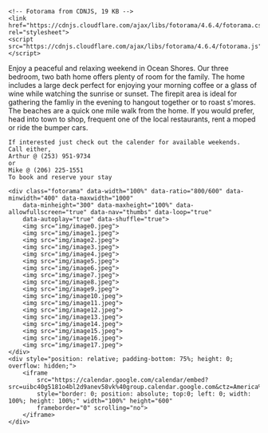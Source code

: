 <html>

<head>
    <!-- jQuery 1.8 or later, 33 KB -->
    <script src="https://ajax.googleapis.com/ajax/libs/jquery/1.11.1/jquery.min.js"></script>

    <!-- Fotorama from CDNJS, 19 KB -->
    <link href="https://cdnjs.cloudflare.com/ajax/libs/fotorama/4.6.4/fotorama.css" rel="stylesheet">
    <script src="https://cdnjs.cloudflare.com/ajax/libs/fotorama/4.6.4/fotorama.js"></script>
</head>



<body>
    Enjoy a peaceful and relaxing weekend in Ocean Shores. Our three bedroom, two bath home offers plenty of room for the family.
    The home includes a large deck perfect for enjoying your morning coffee or a glass of wine while watching the sunrise or sunset.
    The firepit area is ideal for gathering the famliy in the evening to hangout together or to roast s'mores. The beaches are a
    quick one mile walk from the home. If you would prefer, head into town to shop, frequent one of the local restaurants, rent a
    moped or ride the bumper cars.
    
    If interested just check out the calender for available weekends.
    Call either,
    Arthur @ (253) 951-9734
    or
    Mike @ (206) 225-1551
    To book and reserve your stay
    
    <div class="fotorama" data-width="100%" data-ratio="800/600" data-minwidth="400" data-maxwidth="1000"
        data-minheight="300" data-maxheight="100%" data-allowfullscreen="true" data-nav="thumbs" data-loop="true"
        data-autoplay="true" data-shuffle="true">
        <img src="img/image0.jpeg">
        <img src="img/image1.jpeg">
        <img src="img/image2.jpeg">
        <img src="img/image3.jpeg">
        <img src="img/image4.jpeg">
        <img src="img/image5.jpeg">
        <img src="img/image6.jpeg">
        <img src="img/image7.jpeg">
        <img src="img/image8.jpeg">
        <img src="img/image9.jpeg">
        <img src="img/image10.jpeg">
        <img src="img/image11.jpeg">
        <img src="img/image12.jpeg">
        <img src="img/image13.jpeg">
        <img src="img/image14.jpeg">
        <img src="img/image15.jpeg">
        <img src="img/image16.jpeg">
        <img src="img/image17.jpeg">
    </div>
    <div style="position: relative; padding-bottom: 75%; height: 0; overflow: hidden;">
        <iframe
            src="https://calendar.google.com/calendar/embed?src=uibc40g5181o4bl2d9anev58vk%40group.calendar.google.com&ctz=America%2FLos_Angeles"
            style="border: 0; position: absolute; top:0; left: 0; width: 100%; height: 100%;" width="100%" height="600"
            frameborder="0" scrolling="no">
        </iframe>
    </div>
</body>

</html>
